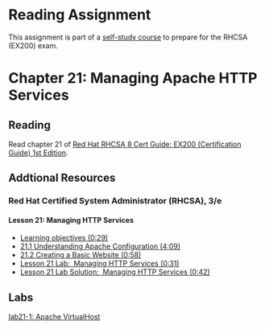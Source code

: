# Reading Assignment
This assignment is part of a [self-study course](../README.md) to prepare for the RHCSA (EX200) exam.
# Chapter 21: Managing Apache HTTP Services

## Reading
Read chapter 21 of [Red Hat RHCSA 8 Cert Guide: EX200 (Certification Guide) 1st Edition](https://www.amazon.com/Red-RHCSA-Cert-Guide-Certification-dp-0135938139/dp/0135938139).
## Addtional Resources

### Red Hat Certified System Administrator (RHCSA), 3/e

#### Lesson 21: Managing HTTP Services
- [Learning objectives (0:29)](https://learning.oreilly.com/videos/red-hat-certified/9780135656495/9780135656495-RCSA_04_21_00)
- [21.1 Understanding Apache Configuration (4:09)](https://learning.oreilly.com/videos/red-hat-certified/9780135656495/9780135656495-RCSA_04_21_01)
- [21.2 Creating a Basic Website (0:58)](https://learning.oreilly.com/videos/red-hat-certified/9780135656495/9780135656495-RCSA_04_21_02)
- [Lesson 21 Lab:  Managing HTTP Services (0:31)](https://learning.oreilly.com/videos/red-hat-certified/9780135656495/9780135656495-RCSA_04_21_03)
- [Lesson 21 Lab Solution:  Managing HTTP Services (0:42)](https://learning.oreilly.com/videos/red-hat-certified/9780135656495/9780135656495-RCSA_04_21_04)

## Labs
[lab21-1: Apache VirtualHost](lab21-1.md)</br>
